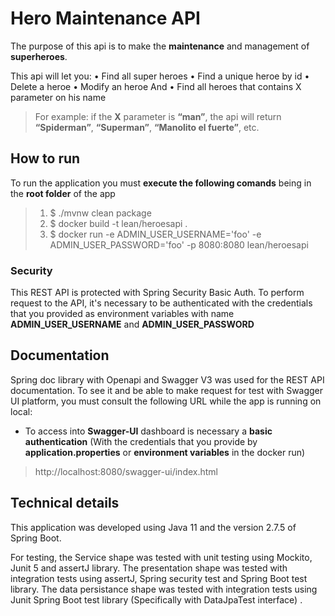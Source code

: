 # Hero Maintenance API

The purpose of this api is to make the **maintenance** and management of **superheroes**.

This api will let you:
• Find all super heroes
• Find a unique heroe by id
• Delete a heroe
• Modify an heroe
And
• Find all heroes that contains X parameter on his name
> For example: if the **X** parameter is **“man”**, the api will return **“Spiderman”**, **“Superman”**, **“Manolito el fuerte”**, etc.

## How to run
To run the application you must **execute the following comands** being in the **root folder** of the app
> 1. $ ./mvnw clean package
> 2. $ docker build -t lean/heroesapi .
> 3. $ docker run -e ADMIN_USER_USERNAME='foo' -e ADMIN_USER_PASSWORD='foo' -p 8080:8080  lean/heroesapi

### Security
This REST API is protected with Spring Security Basic Auth. To perform request to the API, it's necessary to be authenticated with the credentials that 
you provided as environment variables with name **ADMIN_USER_USERNAME** and **ADMIN_USER_PASSWORD**

## Documentation
Spring doc library with Openapi and Swagger V3 was used for the REST API documentation.
To see it and be able to make request for test with Swagger UI platform, you must consult the following 
URL while the app is running on local:
- To access into **Swagger-UI** dashboard is necessary a **basic authentication** (With the credentials that you provide by **application.properties** or **environment variables** in the docker run)
> http://localhost:8080/swagger-ui/index.html
 
## Technical details
This application was developed using Java 11 and the version 2.7.5 of Spring Boot.

For testing, the Service shape was tested with unit testing using Mockito, Junit 5 and assertJ library.
The presentation shape was tested with integration tests using assertJ, Spring security test and Spring Boot test library.
The data persistance shape was tested with integration tests using Junit Spring Boot test library (Specifically with DataJpaTest interface) .
